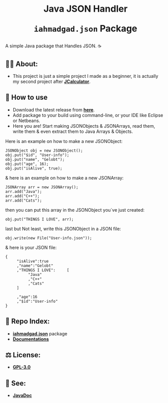 <h1 align="center">Java JSON Handler
<br/>
  
`iahmadgad.json` Package
</h1>

A simple Java package that Handles JSON. ☕
## 💁‍♂️ About:
- This project is just a simple project I made as a beginner, it is actually my second project after [**JCalculator**](https://github.com/iAhmadGad/JCalculator).
## 🤔 How to use
- Download the latest release from [**here**](https://github.com/iAhmadGad/Java-JSON-Handler/releases).
- Add package to your build using command-line, or your IDE like Eclipse or Netbeans.
- Here you are! Start making JSONObjects & JSONArrays, read them, write them & even extract them to Java Arrays & Objects.

Here is an example on how to make a new JSONObject:
```
JSONObject obj = new JSONObject();
obj.put("$id", "User-info");
obj.put("name", "Gelobt");
obj.put("age", 16);
obj.put("isAlive", true);
```
& here is an example on how to make a new JSONArray:
```
JSONArray arr = new JSONArray();
arr.add("Java");
arr.add("C++");
arr.add("Cats");
```
then you can put this array in the JSONObject you`ve just created:
```
obj.put("THINGS I LOVE", arr);
```
last but Not least, write this JSONObject in a JSON file:
```
obj.write(new File("User-info.json"));
```
& here is your JSON file:
```
{
     "isAlive":true
     ,"name":"Gelobt"
     ,"THINGS I LOVE":     [
          "Java"
          ,"C++"
          ,"Cats"
     ]

     ,"age":16
     ,"$id":"User-info"
}
```
## 📄 Repo Index:
- [**iahmadgad.json**](https://github.com/iAhmadGad/Java-JSON-Handler/tree/main/src/iahmadgad/json) package
- [**Documentations**](https://github.com/iAhmadGad/Java-JSON-Handler/tree/main/docs)
## ⚖️ License:
- [**GPL-3.0**](https://github.com/iAhmadGad/Java-JSON-Handler/blob/main/LICENSE)
## 👀 See:
- [**JavaDoc**](https://iahmadgad.github.io/Java-JSON-Handler/iahmadgad/json/package-summary.html)
